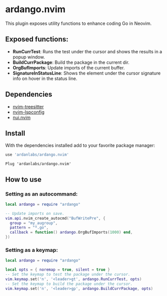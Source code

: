 # ardango.nvim

This plugin exposes utility functions to enhance coding Go in Neovim.

## Exposed functions:

- __RunCurrTest__: Runs the test under the cursor and shows the results in a popup window.
- __BuildCurrPackage__: Build the package in the current dir.
- __OrgBufImports__: Update imports of the current buffer.
- __SignatureInStatusLine__: Shows the element under the cursor signature info on hover in the status line.

## Dependencies

- [nvim-treesitter](https://github.com/nvim-treesitter/nvim-treesitter)
- [nvim-lspconfig](https://github.com/neovim/nvim-lspconfig)
- [nui.nvim](https://github.com/MunifTanjim/nui.nvim)

## Install

With the dependencies installed add to your favorite package manager:

```lua
use 'ardanlabs/ardango.nvim'
```

```
Plug 'ardanlabs/ardango.nvim'
```

## How to use

### Setting as an autocommand:

```lua
local ardango = require "ardango"

-- Update imports on save.
vim.api.nvim_create_autocmd("BufWritePre", {
  group = "my_augroup",
  pattern = "*.go",
  callback = function() ardango.OrgBufImports(1000) end,
})
```

### Setting as a keymap:

```lua
local ardango = require "ardango"

local opts = { noremap = true, silent = true }
-- Set the keymap to test the package under the cursor.
vim.keymap.set('n', '<leader>gt', ardango.RunCurrTest, opts)
-- Set the keymap to build the package under the cursor.
vim.keymap.set('n', '<leader>gp', ardango.BuildCurrPackage, opts)
```
